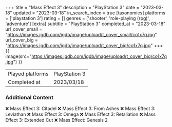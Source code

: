 +++
title = "Mass Effect 3"
description = "PlayStation 3"
date = "2023-03-18"
updated = "2023-03-18"
in_search_index = true
[taxonomies]
platforms = ['playstation 3']
rating = []
genres = ['shooter', 'role-playing (rpg)', 'adventure']
[extra]
subtitle = "PlayStation 3"
completed_at = "2023-03-18"
url_cover_small = "https://images.igdb.com/igdb/image/upload/t_cover_small/co1x7q.jpg"
url_cover_big = "https://images.igdb.com/igdb/image/upload/t_cover_big/co1x7q.jpg"
+++
{{ image(src="https://images.igdb.com/igdb/image/upload/t_cover_big/co1x7q.jpg") }}

|              |            |
| ------------ | ---------- |
| Played platforms    | PlayStation 3 |
| Completed at | 2023/03/18 |



### Additional Content


❌ Mass Effect 3: Citadel
❌ Mass Effect 3: From Ashes
❌ Mass Effect 3: Leviathan
❌ Mass Effect 3: Omega
❌ Mass Effect 3: Retaliation
❌ Mass Effect 3: Extended Cut
❌ Mass Effect: Genesis 2
